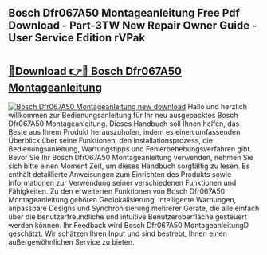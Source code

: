 ## Bosch Dfr067A50 Montageanleitung Free Pdf Download - Part-3TW New Repair Owner Guide - User Service Edition rVPak

# <h2><a href="http://df6s0fx.blite.top/?on=Bosch+Dfr067A50+Montageanleitung">🔗Download 👉🔴 Bosch Dfr067A50 Montageanleitung</a></h2>

[![Bosch Dfr067A50 Montageanleitung new download](https://i.imgur.com/lujVjoI.png)](http://df6s0fx.blite.top/?on=Bosch+Dfr067A50+Montageanleitung)
Hallo und herzlich willkommen zur Bedienungsanleitung für Ihr neu ausgepacktes Bosch Dfr067A50 Montageanleitung. Dieses Handbuch soll Ihnen helfen, das Beste aus Ihrem Produkt herauszuholen, indem es einen umfassenden Überblick über seine Funktionen, den Installationsprozess, die Bedienungsanleitung, Wartungstipps und Fehlerbehebungsverfahren gibt. Bevor Sie Ihr Bosch Dfr067A50 Montageanleitung verwenden, nehmen Sie sich bitte einen Moment Zeit, um dieses Handbuch sorgfältig zu lesen. Es enthält detaillierte Anweisungen zum Einrichten des Produkts sowie Informationen zur Verwendung seiner verschiedenen Funktionen und Fähigkeiten. Zu den erweiterten Funktionen von Bosch Dfr067A50 Montageanleitung gehören Geolokalisierung, intelligente Warnungen, anpassbare Designs und Synchronisierung mehrerer Geräte, die alle einfach über die benutzerfreundliche und intuitive Benutzeroberfläche gesteuert werden können. Ihr Feedback wird Bosch Dfr067A50 MontageanleitungD geschätzt. Wir schätzen Ihren Input und sind bestrebt, Ihnen einen außergewöhnlichen Service zu bieten.
